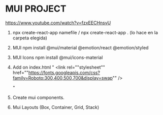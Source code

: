 # MUI PROJECT
https://www.youtube.com/watch?v=fzxEECHnsvU
1. npx create-react-app namefile / npx create-react-app . (lo hace en la carpeta elegida)
2. MUI npm install @mui/material @emotion/react @emotion/styled
3. MUI Icons npm install @mui/icons-material
4. Add on index.html " <link
   rel=""stylesheet""
   href=""https://fonts.googleapis.com/css?family=Roboto:300,400,500,700&display=swap""
   />
   <style>
     * {
       font-family: ""Roboto"", sans-serif;
     }
   </style>
   <title>React App</title>"

5. Create mui components.
6. Mui Layouts (Box, Container, Grid, Stack)